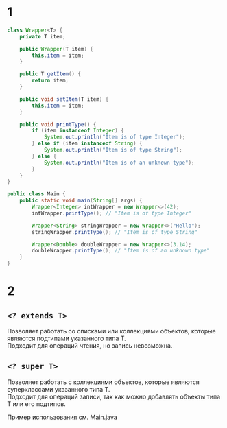 # 1
```java
class Wrapper<T> {
    private T item;

    public Wrapper(T item) {
        this.item = item;
    }

    public T getItem() {
        return item;
    }

    public void setItem(T item) {
        this.item = item;
    }

    public void printType() {
        if (item instanceof Integer) {
            System.out.println("Item is of type Integer");
        } else if (item instanceof String) {
            System.out.println("Item is of type String");
        } else {
            System.out.println("Item is of an unknown type");
        }
    }
}

public class Main {
    public static void main(String[] args) {
        Wrapper<Integer> intWrapper = new Wrapper<>(42);
        intWrapper.printType(); // "Item is of type Integer"

        Wrapper<String> stringWrapper = new Wrapper<>("Hello");
        stringWrapper.printType(); // "Item is of type String"

        Wrapper<Double> doubleWrapper = new Wrapper<>(3.14);
        doubleWrapper.printType(); // "Item is of an unknown type"
    }
}
```
# 2
## `<? extends T>`
Позволяет работать со списками или коллекциями объектов, которые являются подтипами указанного типа T. <br> Подходит для операций чтения, но запись невозможна.
## `<? super T>`
Позволяет работать с коллекциями объектов, которые являются суперклассами указанного типа T. <br>
Подходит для операций записи, так как можно добавлять объекты типа T или его подтипов.

Пример использования см. Main.java
